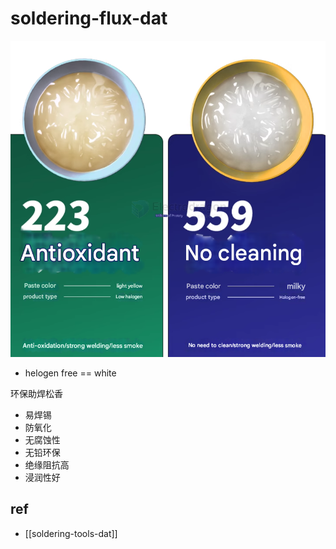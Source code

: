 
# soldering-flux-dat

![](2025-09-10-17-34-56.png)

- helogen free == white 


环保助焊松香
- 易焊锡
- 防氧化
- 无腐蚀性
- 无铅环保
- 绝缘阻抗高
- 浸润性好


## ref 

- [[soldering-tools-dat]]